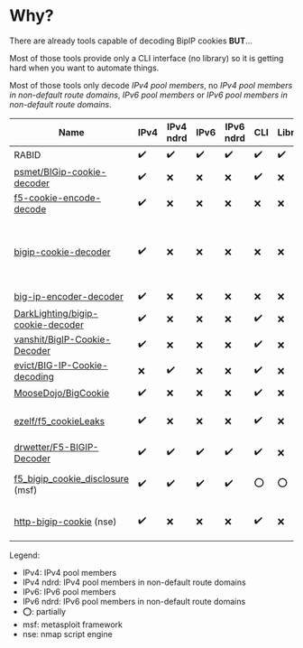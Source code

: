 # Why?

There are already tools capable of decoding BipIP cookies **BUT**...

Most of those tools provide only a CLI interface (no library) so it is getting hard when you want to automate things.

Most of those tools only decode *IPv4 pool members*, no *IPv4 pool members in non-default route domains*, *IPv6 pool members* or *IPv6 pool members in non-default route domains*.

Name                                   | IPv4               | IPv4 ndrd          | IPv6               | IPv6 ndrd          | CLI                | Library            | Online             | Notes
---------------------------------------|--------------------|--------------------|--------------------|--------------------|--------------------|--------------------|--------------------|-------------------------------------------
RABID                                  | :heavy_check_mark: | :heavy_check_mark: | :heavy_check_mark: | :heavy_check_mark: | :heavy_check_mark: | :heavy_check_mark: | :x:                |
[psmet/BIGip-cookie-decoder][1]        | :heavy_check_mark: | :x:                | :x:                | :x:                | :heavy_check_mark: | :x:                | :x:                |
[f5-cookie-encode-decode][2]           | :heavy_check_mark: | :x:                | :x:                | :x:                | :x:                | :x:                | :heavy_check_mark: |
[bigip-cookie-decoder][3]              | :heavy_check_mark: | :x:                | :x:                | :x:                | :x:                | :x:                | :x:                | Google Chrome plugin, only on live targets
[big-ip-encoder-decoder][4]            | :heavy_check_mark: | :x:                | :x:                | :x:                | :x:                | :x:                | :heavy_check_mark: |
[DarkLighting/bigip-cookie-decoder][5] | :heavy_check_mark: | :x:                | :x:                | :x:                | :heavy_check_mark: | :x:                | :x:                |
[vanshit/BigIP-Cookie-Decoder][6]      | :heavy_check_mark: | :x:                | :x:                | :x:                | :heavy_check_mark: | :x:                | :x:                |
[evict/BIG-IP-Cookie-decoding][7]      | :x:                | :heavy_check_mark: | :x:                | :x:                | :heavy_check_mark: | :x:                | :x:                |
[MooseDojo/BigCookie][8]               | :heavy_check_mark: | :x:                | :x:                | :x:                | :heavy_check_mark: | :x:                | :x:                |
[ezelf/f5_cookieLeaks][9]              | :heavy_check_mark: | :x:                | :x:                | :x:                | :heavy_check_mark: | :x:                | :x:                | only on live targets
[drwetter/F5-BIGIP-Decoder][10]        | :heavy_check_mark: | :heavy_check_mark: | :heavy_check_mark: | :heavy_check_mark: | :heavy_check_mark: | :x:                | :x:                |
[f5_bigip_cookie_disclosure][11] (msf) | :heavy_check_mark: | :heavy_check_mark: | :heavy_check_mark: | :heavy_check_mark: | :o:                | :o:                | :x:                | only on live targets
[http-bigip-cookie][12] (nse)          | :heavy_check_mark: | :x:                | :x:                | :x:                | :heavy_check_mark: | :x:                | :x:                | only on live targets

Legend:

- IPv4: IPv4 pool members
- IPv4 ndrd: IPv4 pool members in non-default route domains
- IPv6: IPv6 pool members
- IPv6 ndrd: IPv6 pool members in non-default route domains
- :o:: partially
- msf: metasploit framework
- nse: nmap script engine

[1]:https://github.com/psmet/BIGip-cookie-decoder
[2]:https://www.nooby.fr/pages/f5-cookie-encode-decode.php
[3]:https://chrome.google.com/webstore/detail/bigip-cookie-decoder/fgbahkaekodceioljkpefkclechnccpl
[4]:http://cheungj.github.io/projects/big-ip-encoder-decoder/
[5]:https://github.com/DarkLighting/bigip-cookie-decoder
[6]:https://github.com/vanshit/BigIP-Cookie-Decoder
[7]:https://github.com/evict/BIG-IP-Cookie-decoding
[8]:https://github.com/MooseDojo/BigCookie
[9]:https://github.com/ezelf/f5_cookieLeaks
[10]:https://github.com/drwetter/F5-BIGIP-Decoder
[11]:https://www.rapid7.com/db/modules/auxiliary/gather/f5_bigip_cookie_disclosure
[12]:https://nmap.org/nsedoc/scripts/http-bigip-cookie.html
